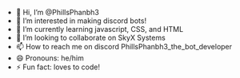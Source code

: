 - 👋 Hi, I’m @PhillsPhanbh3
- 👀 I’m interested in making discord bots!
- 🌱 I’m currently learning javascript, CSS, and HTML
- 💞️ I’m looking to collaborate on SkyX Systems
- 📫 How to reach me on discord PhillsPhanbh3_the_bot_developer
- 😄 Pronouns: he/him
- ⚡ Fun fact: loves to code!
